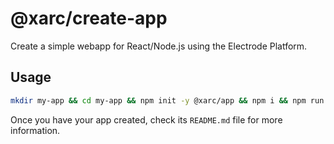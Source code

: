 # @xarc/create-app

Create a simple webapp for React/Node.js using the Electrode Platform.

## Usage

```bash
mkdir my-app && cd my-app && npm init -y @xarc/app && npm i && npm run dev
```

Once you have your app created, check its `README.md` file for more information.
